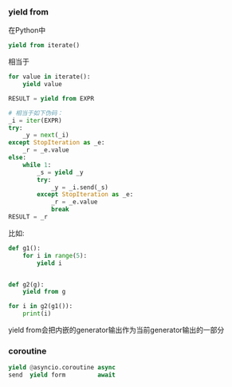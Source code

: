 ### yield from

在Python中

``` python
yield from iterate()
```

相当于

``` python
for value in iterate():
    yield value
```

``` python
RESULT = yield from EXPR

# 相当于如下伪码：
_i = iter(EXPR)
try:
    _y = next(_i)
except StopIteration as _e:
    _r = _e.value
else:
    while 1:
        _s = yield _y
        try:
            _y = _i.send(_s)
        except StopIteration as _e:
            _r = _e.value
            break
RESULT = _r
```

比如:

``` python
def g1():
    for i in range(5):
        yield i


def g2(g):
    yield from g

for i in g2(g1()):
    print(i)
```

yield from会把内嵌的generator输出作为当前generator输出的一部分

### coroutine

``` python
yield @asyncio.coroutine async
send  yield form         await
```
